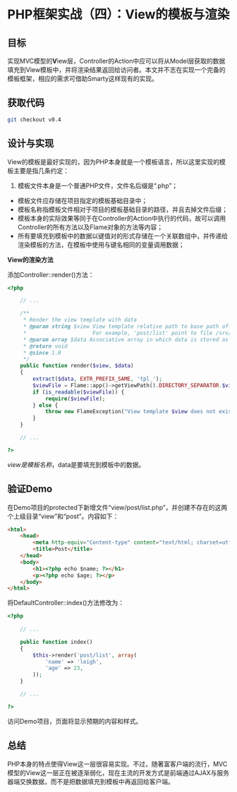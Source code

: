 # PHP框架实战（四）：View的模板与渲染


目标
----

实现MVC模型的**V**iew层，Controller的Action中应可以将从Model层获取的数据填充到View模板中，并将渲染结果返回给访问者。本文并不志在实现一个完备的模板框架，相应的需求可借助Smarty这样现有的实现。

获取代码
--------

```bash
git checkout v0.4
```

设计与实现
----------

View的模板是最好实现的，因为PHP本身就是一个模板语言，所以这里实现的模板主要是指几条约定：

  1. 模板文件本身是一个普通PHP文件，文件名后缀是“.php”；
  - 模板文件应存储在项目指定的模板基础目录中；
  - 模板名称指模板文件相对于项目的模板基础目录的路径，并且去掉文件后缀；
  - 模板本身的实际效果等同于在Controller的Action中执行的代码，故可以调用Controller的所有方法以及Flame对象的方法等内容；
  - 所有要填充到模板中的数据以键值对的形式存储在一个关联数组中，并传递给渲染模板的方法，在模板中使用与键名相同的变量调用数据；

**View的渲染方法**

添加Controller::render()方法：

```php
<?php

    // ...

    /**
     * Render the view template with data
     * @param string $view View template relative path to base path of the templates
     *                     For example, 'post/list' point to file /srv/http/mysite/protected/view/post/list.php
     * @param array $data Associative array in which data is stored as key-value pairs
     * @return void
     * @since 1.0
     */
    public function render($view, $data)
    {
        extract($data, EXTR_PREFIX_SAME, 'tpl_');
        $viewFile = Flame::app()->getViewPath().DIRECTORY_SEPARATOR.$view.'.php';
        if (is_readable($viewFile)) {
            require($viewFile);
        } else {
            throw new FlameException("View template $view does not exist or cannot be readable.");
        }
    }

    // ...

?>
```

$view是模板名称，$data是要填充到模板中的数据。

验证Demo
--------

在Demo项目的protected下新增文件“view/post/list.php”，并创建不存在的这两个上级目录“view”和“post”。内容如下：

```html
<html>
    <head>
        <meta http-equiv="Content-type" content="text/html; charset=utf-8">
        <title>Post</title>
    </head>
    <body>
        <h1><?php echo $name; ?></h1>
        <p><?php echo $age; ?></p>
    </body>
</html>
```

将DefaultController::index()方法修改为：

```php
<?php
    
    // ...

    public function index()
    {
        $this->render('post/list', array(
            'name' => 'leigh',
            'age' => 23,
        ));
    }

    // ...

?>
```

访问Demo项目，页面将显示预期的内容和样式。

总结
----

PHP本身的特点使得View这一层很容易实现。不过，随著富客户端的流行，MVC模型的View这一层正在被逐渐弱化，现在主流的开发方式是前端通过AJAX与服务器端交换数据，而不是把数据填充到模板中再返回给客户端。

